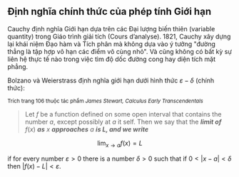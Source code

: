 ## Định nghĩa chính thức của phép tính Giới hạn

Cauchy định nghĩa Giới hạn dựa trên các Đại lượng biến thiên (variable quantity) trong Giáo trình giải tích (Cours d’analyse). 1821, Cauchy xây dựng lại khái niệm Đạo hàm và Tích phân mà không dựa vào ý tưởng "đường thẳng là tập hợp vô hạn các điểm vô cùng nhỏ". Và cũng không có bất kỳ sự liên hệ thực tế nào trong việc tìm độ dốc đường cong hay diện tích mặt phẳng.

Bolzano và Weierstrass định nghĩa giới hạn dưới hình thức $\varepsilon - \delta$ (chính thức):

<sup>Trích trang 106 thuộc tác phẩm *James Stewart, Calculus Early Transcendentals*</sup>

> Let $f$ be a function defined on some open interval that contains the number $a$, except possibly at $a$ it self. Then we say that the ***limit of*** $f(x)$ ***as*** $x$ ***approaches*** $a$ ***is L, and we write*** 

$$ \lim_{x \to a} f(x) = L $$ 

if for every number $\varepsilon > 0$ there is a number $\delta \gt 0$ such that if $0 \lt \vert x - a\vert \lt \delta$ then $\vert f(x) - L\vert \lt \varepsilon.$
